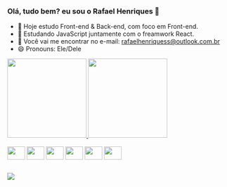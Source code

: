 ### Olá, tudo bem? eu sou o Rafael Henriques 👋

- 🔭 Hoje estudo Front-end & Back-end, com foco em Front-end.
- 🌱 Estudando JavaScript juntamente com o freamwork React.
- 💬 Você vai me encontrar no e-mail: rafaelhenriquess@outlook.com.br
- 😄 Pronouns: Ele/Dele

<div>
  <a href="https://beacons.ai/rafaballerini">
  <img height ="180cm" src="https://github-readme-stats.vercel.app/api?username=rafaelhenriquess&show_icons=true&theme=dark&include_all_commits=true&count_private=true"/>
  <img height ="180cm" src="https://github-readme-stats.vercel.app/api/top-langs/?username=rafaelhenriquess&layout=compact&langs_count=16&theme=dark"/>
<div style="display: inline-block"><br>
  <img align="center" alt"Rafa-JS" height="30" width="40" src="https://cdn.jsdelivr.net/gh/devicons/devicon/icons/html5/html5-original.svg" /> 
  <img align="center" alt"Rafa-JS" height="30" width="40" src="https://cdn.jsdelivr.net/gh/devicons/devicon/icons/css3/css3-original.svg" />
  <img align="center" alt"Rafa-JS" height="30" width="40" src="https://cdn.jsdelivr.net/gh/devicons/devicon/icons/javascript/javascript-original.svg" />
  <img align="center" alt"Rafa-JS" height="30" width="40" src="https://cdn.jsdelivr.net/gh/devicons/devicon/icons/jquery/jquery-original.svg" />        
  <img align="center" alt"Rafa-JS" height="30" width="40" src="https://cdn.jsdelivr.net/gh/devicons/devicon/icons/react/react-original.svg" />
  <img align="center" alt"Rafa-JS" height="30" width="40" src="https://cdn.jsdelivr.net/gh/devicons/devicon/icons/mysql/mysql-original.svg" />      
</div>

##

<div>
  <a href="https://www.linkedin.com/in/rafael-henriques-2a1a4a216/" target="_blank"><img src="https://img.shields.io/badge/LinkedIn-0077B5?style=for-the-badge&logo=linkedin&logoColor=white" target="_blank"></a>
</div>

